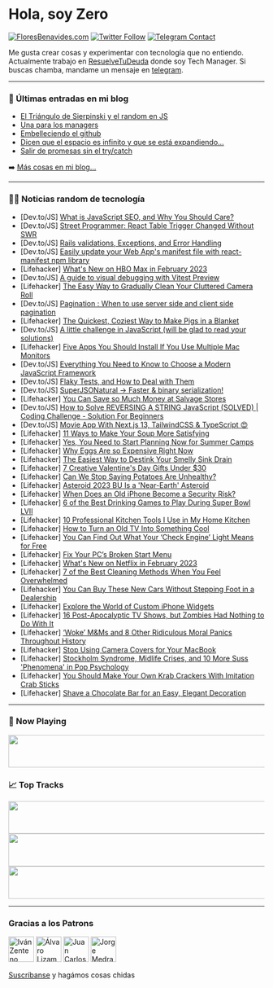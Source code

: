 # Hola, soy Zero

[![FloresBenavides.com](https://img.shields.io/website?down_message=oops&label=MiBlog&style=for-the-badge&up_message=online&url=https%3A%2F%2Ffloresbenavides.com)](https://floresbenavides.com) [![Twitter Follow](https://img.shields.io/twitter/follow/ZeroDragon?color=%231DA1F2&label=Follow&logo=twitter&logoColor=ffffff&style=for-the-badge)](https://twitter.com/zerodragon) [![Telegram Contact](https://img.shields.io/badge/escr%C3%ADbeme-ZeroDragon-%2326A5E4?style=for-the-badge&logo=telegram)](https://t.me/zerodragon)

Me gusta crear cosas y experimentar con tecnología que no entiendo.
Actualmente trabajo en [ResuelveTuDeuda](http://github.com/resuelve) donde soy Tech Manager.
Si buscas chamba, mandame un mensaje en [telegram](https://t.me/zerodragon).

---

### 📕 Últimas entradas en mi blog
<!-- BLOG-POST-LIST:START -->
- [El Triángulo de Sierpinski y el random en JS](https://floresbenavides.com/el-triangulo-de-sierpinski-y-el-random-en-js/)
- [Una para los managers](https://floresbenavides.com/una-para-los-managers/)
- [Embelleciendo el github](https://floresbenavides.com/embelleciendo-el-github/)
- [Dicen que el espacio es infinito y que se está expandiendo…](https://floresbenavides.com/dicen-que-el-espacio-es-infinito-y-que-se-esta-expandiendo/)
- [Salir de promesas sin el try/catch](https://floresbenavides.com/salir-de-promesas-sin-el-try-catch/)
<!-- BLOG-POST-LIST:END -->

➡️ [Más cosas en mi blog...](https://floresbenavides.com)

---

### 👨‍💻 Noticias random de tecnología
<!-- TECH-POSTS:START -->
- [Dev.to/JS] [What is JavaScript SEO, and Why You Should Care?](https://dev.to/cyrilmuchemi/what-is-javascript-seo-and-why-you-should-care-3b1b)
- [Dev.to/JS] [Street Programmer: React Table Trigger Changed Without SWR](https://dev.to/darkterminal/street-programmer-react-table-trigger-changed-without-swr-3902)
- [Dev.to/JS] [Rails validations, Exceptions, and Error Handling](https://dev.to/williamluck/rails-validations-exceptions-and-error-handling-1g1h)
- [Dev.to/JS] [Easily update your Web App&#39;s manifest file with react-manifest npm library](https://dev.to/arshadyaseen/easily-update-your-web-apps-manifest-file-with-react-manifest-npm-library-3hae)
- [Lifehacker] [What&#39;s New on HBO Max in February 2023](https://lifehacker.com/whats-new-on-hbo-max-in-february-2023-1850035205)
- [Dev.to/JS] [A guide to visual debugging with Vitest Preview](https://dev.to/logrocket/a-guide-to-visual-debugging-with-vitest-preview-24of)
- [Lifehacker] [The Easy Way to Gradually Clean Your Cluttered Camera Roll](https://lifehacker.com/the-easy-way-to-gradually-clean-your-cluttered-camera-r-1850034918)
- [Dev.to/JS] [Pagination : When to use server side and client side pagination](https://dev.to/lakincoder/pagination-when-to-use-server-side-and-client-side-pagination-38d9)
- [Lifehacker] [The Quickest, Coziest Way to Make Pigs in a Blanket](https://lifehacker.com/the-quickest-coziest-way-to-make-pigs-in-a-blanket-1850034533)
- [Dev.to/JS] [A little challenge in JavaScript &lpar;will be glad to read your solutions&rpar;](https://dev.to/zabdeldjallil/a-little-challenge-in-javascript-will-be-glad-to-read-your-solutions-1k3f)
- [Lifehacker] [Five Apps You Should Install If You Use Multiple Mac Monitors](https://lifehacker.com/five-apps-you-should-install-if-you-use-multiple-mac-mo-1850033686)
- [Dev.to/JS] [Everything You Need to Know to Choose a Modern JavaScript Framework](https://dev.to/get_pieces/everything-you-need-to-know-to-choose-a-modern-javascript-framework-3eg4)
- [Dev.to/JS] [Flaky Tests, and How to Deal with Them](https://dev.to/codux/flaky-tests-and-how-to-deal-with-them-2id2)
- [Dev.to/JS] [SuperJSONatural -&gt; Faster &amp; binary serialization!](https://dev.to/vipert/superjsonatural-faster-binary-serialization-2c5j)
- [Lifehacker] [You Can Save so Much Money at Salvage Stores](https://lifehacker.com/you-can-save-so-much-money-at-salvage-stores-1850031992)
- [Dev.to/JS] [How to Solve REVERSING A STRING JavaScript &lpar;SOLVED&rpar; | Coding Challenge - Solution For Beginners](https://dev.to/geekelo/how-to-solve-reversing-a-string-javascript-solved-coding-challenge-solution-for-beginners-444k)
- [Dev.to/JS] [Movie App With Next.js 13, TailwindCSS &amp; TypeScript 😍](https://dev.to/said_mounaim/movie-app-with-nextjs-13-tailwindcss-typescript-386m)
- [Lifehacker] [11 Ways to Make Your Soup More Satisfying](https://lifehacker.com/11-ways-to-make-your-soup-more-satisfying-1850030707)
- [Lifehacker] [Yes, You Need to Start Planning Now for Summer Camps](https://lifehacker.com/yes-you-need-to-start-planning-now-for-summer-camps-1850029280)
- [Lifehacker] [Why Eggs Are so Expensive Right Now](https://lifehacker.com/why-eggs-are-so-expensive-right-now-1850031342)
- [Lifehacker] [The Easiest Way to Destink Your Smelly Sink Drain](https://lifehacker.com/the-easiest-way-to-destink-your-smelly-sink-drain-1850029640)
- [Lifehacker] [7 Creative Valentine&#39;s Day Gifts Under $30](https://lifehacker.com/7-creative-valentines-day-gifts-under-30-1850029469)
- [Lifehacker] [Can We Stop Saying Potatoes Are Unhealthy?](https://lifehacker.com/can-we-stop-saying-potatoes-are-unhealthy-1850031780)
- [Lifehacker] [Asteroid 2023 BU Is a &#39;Near-Earth&#39; Asteroid](https://lifehacker.com/asteroid-2023-bu-is-a-near-earth-asteroid-1850031553)
- [Lifehacker] [When Does an Old iPhone Become a Security Risk?](https://lifehacker.com/when-does-an-old-iphone-become-a-security-risk-1850031165)
- [Lifehacker] [6 of the Best Drinking Games to Play During Super Bowl LVII](https://lifehacker.com/6-of-the-best-drinking-games-to-play-during-super-bowl-1850029952)
- [Lifehacker] [10 Professional Kitchen Tools I Use in My Home Kitchen](https://lifehacker.com/10-professional-kitchen-tools-i-use-in-my-home-kitchen-1850030795)
- [Lifehacker] [How to Turn an Old TV Into Something Cool](https://lifehacker.com/how-to-turn-an-old-tv-into-something-cool-1850030373)
- [Lifehacker] [You Can Find Out What Your ‘Check Engine’ Light Means for Free](https://lifehacker.com/you-can-find-out-what-your-check-engine-light-means-f-1850030619)
- [Lifehacker] [Fix Your PC’s Broken Start Menu](https://lifehacker.com/fix-your-pc-s-broken-start-menu-1850029801)
- [Lifehacker] [What&#39;s New on Netflix in February 2023](https://lifehacker.com/whats-new-on-netflix-in-february-2023-1850029812)
- [Lifehacker] [7 of the Best Cleaning Methods When You Feel Overwhelmed](https://lifehacker.com/7-of-the-best-cleaning-methods-when-you-feel-overwhelme-1850029414)
- [Lifehacker] [You Can Buy These New Cars Without Stepping Foot in a Dealership](https://lifehacker.com/you-can-buy-these-new-cars-without-stepping-foot-in-a-d-1850026712)
- [Lifehacker] [Explore the World of Custom iPhone Widgets](https://lifehacker.com/explore-the-world-of-custom-iphone-widgets-1850028209)
- [Lifehacker] [16 Post-Apocalyptic TV Shows, but Zombies Had Nothing to Do With It](https://lifehacker.com/16-post-apocalyptic-tv-shows-but-zombies-had-nothing-t-1850018558)
- [Lifehacker] [‘Woke’ M&amp;Ms and 8 Other Ridiculous Moral Panics Throughout History](https://lifehacker.com/woke-m-ms-and-8-other-ridiculous-moral-panics-through-1850028075)
- [Lifehacker] [Stop Using Camera Covers for Your MacBook](https://lifehacker.com/stop-using-camera-covers-for-your-macbook-1850028773)
- [Lifehacker] [Stockholm Syndrome, Midlife Crises, and 10 More Suss &#39;Phenomena&#39; in Pop Psychology](https://lifehacker.com/stockholm-syndrome-midlife-crises-and-10-more-suss-ph-1850020831)
- [Lifehacker] [You Should Make Your Own Krab Crackers With Imitation Crab Sticks](https://lifehacker.com/you-should-make-your-own-krab-crackers-with-imitation-c-1850026421)
- [Lifehacker] [Shave a Chocolate Bar for an Easy, Elegant Decoration](https://lifehacker.com/shave-a-chocolate-bar-for-an-easy-elegant-decoration-1850026414)<!-- TECH-POSTS:END -->

---

### 🎵 Now Playing
<a href="https://spotify-now-playing-dun.vercel.app/now-playing?open"><img src="https://spotify-now-playing-dun.vercel.app/now-playing" width="540" height="64"></a>

### 📈 Top Tracks
<a href="https://spotify-now-playing-dun.vercel.app/top-tracks?i=1&open"><img src="https://spotify-now-playing-dun.vercel.app/top-tracks?i=1" width="540" height="64"></a>
<a href="https://spotify-now-playing-dun.vercel.app/top-tracks?i=2&open"><img src="https://spotify-now-playing-dun.vercel.app/top-tracks?i=2" width="540" height="64"></a>
<a href="https://spotify-now-playing-dun.vercel.app/top-tracks?i=3&open"><img src="https://spotify-now-playing-dun.vercel.app/top-tracks?i=3" width="540" height="64"></a>

---

### Gracias a los Patrons
[<img src="https://avatars.githubusercontent.com/u/243380?v=4" alt="Iván Zenteno" width="50px">](https://github.com/k001) [<img src="https://avatars.githubusercontent.com/u/19955639?v=4" alt="Álvaro Lizama" width="50px">](https://github.com/alvarolizama) [<img src="https://avatars.githubusercontent.com/u/2718753?v=4" alt="Juan Carlos Ruiz" width="50px">](https://github.com/JuanCrg90) [<img src="https://avatars.githubusercontent.com/u/37025?v=4" alt="Jorge Medrano" width="50px">](https://github.com/h1pp1e) 

[Suscríbanse](https://www.patreon.com/zerodragon) y hagámos cosas chidas
